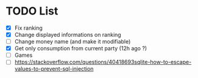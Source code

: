 # TODO List

- [x] Fix ranking
- [x] Change displayed informations on ranking
- [ ] Change money name (and make it modifiable)
- [x] Get only consumption from current party (12h ago ?)
- [ ] Games
- [ ] https://stackoverflow.com/questions/40418693sqlite-how-to-escape-values-to-prevent-sql-injection